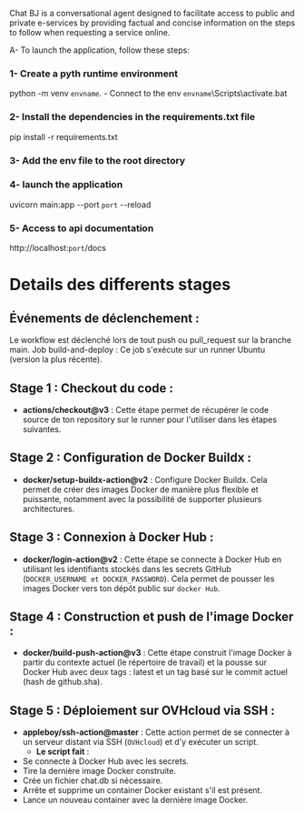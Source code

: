 Chat BJ is a conversational agent designed to facilitate access to public and private e-services by providing factual and concise information on the steps to follow when requesting a service online.

A- To launch the application, follow these steps:
### 1- Create a pyth runtime environment
python -m venv `envname`. - Connect to the env `envname`\Scripts\activate.bat

### 2- Install the dependencies in the requirements.txt file 
pip install -r requirements.txt

### 3- Add the env file to the root directory

### 4- launch the application 
uvicorn main:app --port `port` --reload

### 5- Access to api documentation 
http://localhost:`port`/docs

# Details des differents stages

## Événements de déclenchement :

Le workflow est déclenché lors de tout push ou pull_request sur la branche main.
Job build-and-deploy : Ce job s'exécute sur un runner Ubuntu (version la plus récente).

## Stage 1 : Checkout du code :

- **actions/checkout@v3** : Cette étape permet de récupérer le code source de ton repository sur le runner pour l'utiliser dans les étapes suivantes.

## Stage 2 : Configuration de Docker Buildx :

- **docker/setup-buildx-action@v2** : Configure Docker Buildx. Cela permet de créer des images Docker de manière plus flexible et puissante, notamment avec la possibilité de supporter plusieurs architectures.
  
## Stage 3 : Connexion à Docker Hub :

- **docker/login-action@v2** : Cette étape se connecte à Docker Hub en utilisant les identifiants stockés dans les secrets GitHub (`DOCKER_USERNAME et DOCKER_PASSWORD`). Cela permet de pousser les images Docker vers ton dépôt public sur `docker Hub`.

## Stage 4 : Construction et push de l'image Docker :

- **docker/build-push-action@v3** : Cette étape construit l'image Docker à partir du contexte actuel (le répertoire de travail) et la pousse sur Docker Hub avec deux tags : latest et un tag basé sur le commit actuel (hash de github.sha).
  
## Stage 5 : Déploiement sur OVHcloud via SSH :

- **appleboy/ssh-action@master** : Cette action permet de se connecter à un serveur distant via SSH (`OVHcloud`) et d'y exécuter un script.
  - **Le script fait** :
- Se connecte à Docker Hub avec les secrets.
- Tire la dernière image Docker construite.
- Crée un fichier chat.db si nécessaire.
- Arrête et supprime un container Docker existant s'il est présent.
- Lance un nouveau container avec la dernière image Docker.

